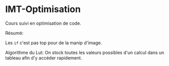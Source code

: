 # IMT-Optimisation

Cours suivi en optimisation de code.

Résumé:

Les `if` c'est pas top pour de la manip d'image.

Algorithme du Lut: On stock toutes les valeurs possibles d'un calcul dans un tableau afin d'y accéder rapidement.

